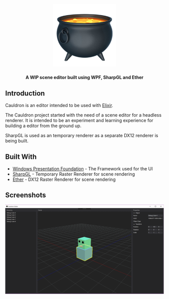<h1 align="center">
  <br>
  <img src="https://github.com/DarkDestry/Cauldron/blob/master/Cauldron/Cauldron.png" alt="Cauldron-Logo" width="200">
  <br>
</h1>
<h4 align="center">A WIP scene editor built using WPF, SharpGL and Ether</h4>


## Introduction

Cauldron is an editor intended to be used with [Elixir](https://github.com/Eclmist/Elixir). 

The Cauldron project started with the need of a scene editor for a headless renderer. It is intended to be an experiment and learning experience for building a editor from the ground up. 

SharpGL is used as an temporary renderer as a separate DX12 renderer is being built.

## Built With

* [Windows Presentation Foundation](https://docs.microsoft.com/en-us/dotnet/framework/wpf/) - The Framework used for the UI
* [SharpGL](https://github.com/dwmkerr/sharpgl/wiki) - Temporary Raster Renderer for scene rendering
* [Ether](https://github.com/Eclmist/Ether) - DX12 Raster Renderer for scene rendering

## Screenshots

<p align="center">
  <img src="https://raw.githubusercontent.com/DarkDestry/Cauldron/master/Cauldron/Screenshot.png" width=700>
</p>

